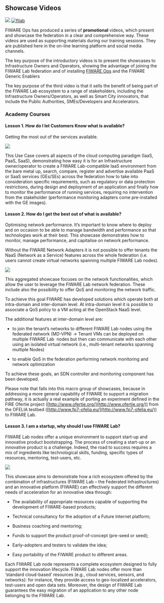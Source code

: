 <h2>Showcase Videos</h2>

[![](https://nexus.lab.fiware.org/repository/raw/public/badges/chapters/operations.svg)](https://www.fiware.org/)
[![filab](https://img.shields.io/badge/tag-filab-orange.svg?logo=stackoverflow)](http://stackoverflow.com/questions/tagged/filab)

FIWARE Ops has produced a series of **promotional** videos, which present and showcase the federation in a clear and comprehensive way. These videos are used as supporting materials during our training sessions. They are published here in the on-line learning platform and social media channels.


The key purpose of the introductory videos is to present the showcases to Infrastructure Owners and Operators, showing the advantage of joining the FIWARE Lab federation and of installing [FIWARE Ops](https://www.fi-xifi.eu/about-xifi/what-is-xifi.html) and the FIWARE Generic Enablers

The key purpose of the third video is that it sells the benefit of being part of the FIWARE Lab ecosystem to a range of stakeholders, including the Infrastructure Owners/Operators, as well as Smart City innovators, that include the Public Authorities, SMEs/Developers and Accelerators.

<h3>Academy Courses</h3>

<h4>Lesson 1. How do I let Customers Know what is available?</h4>

Getting the most out of the services available.

[![](http://img.youtube.com/vi/egbSeDHxKgw/0.jpg)](https://www.youtube.com/watch?v=egbSeDHxKgw "What is available?")

This Use Case covers all aspects of the cloud computing paradigm (IaaS, PaaS, SaaS), demonstrating how easy it is for an Infrastructure owner/operator to create a FIWARE Lab-compatible IaaS environment from the bare metal up, search, compare, register and advertise available PaaS or SaaS services (GEs/SEs) across the federation how to take into consideration specific requirements, such as regulatory or data protection restrictions, during design and deployment of an application and finally how to monitor the performance of running services, requiring no intervention from the stakeholder (performance monitoring adapters come pre-installed with the GE images).

<h4>Lesson 2. How do I get the best out of what is available?</h4>

Optimising network performance. It’s important to know where to deploy and on occasion to be able to manage bandwidth and performance so that technologies work at their best. This showcase demonstrates how to monitor, manage performance, and capitalise on network performance.

Without the FIWARE Network Adapters it is not possible to offer tenants the NaaS (Network as a Service) features across the whole federation (i.e. users cannot create virtual networks spanning multiple FIWARE Lab nodes).

[![](http://img.youtube.com/vi/iEtOtSHFsuM/0.jpg)](https://www.youtube.com/watch?v=iEtOtSHFsuM "Getting the most from FIWARE Lab")

This aggregated showcase focuses on the network functionalities, which allow the user to leverage the FIWARE Lab network federation. These include also the possibility to offer QoS and monitoring the network traffic.

To achieve this goal FIWARE has developed solutions which operate both at intra-domain and inter-domain level. At intra-domain level it is possible to associate a QoS policy to a VM acting at the OpenStack NaaS level.

The additional features at inter-domain level are:

*  to join the tenant’s networks to different FIWARE Lab nodes using the federated network (MD-VPN) -> Tenant VMs can be deployed on multiple FIWARE Lab  nodes but then can communicate with each other using an isolated virtual network (i.e., multi-tenant networks spanning multiple Nodes)

* to enable QoS in the federation performing network monitoring and network optimization

To achieve these goals, an SDN controller and monitoring component has been developed.

Please note that falls into this macro group of showcases, because in addressing a more general capability of FIWARE to support a migration pathway, it is actually a real example of porting an experiment defined in the FIRE Ofertie project ([http://www.ofertie.org/](http://www.ofertie.org/)) from the OFELIA testbed ([http://www.fp7-ofelia.eu/](http://www.fp7-ofelia.eu/)) to FIWARE Lab.



<h4>Lesson 3. I am a startup, why should I use FIWARE Lab?</h4>

FIWARE Lab nodes offer a unique environment to support start-up and innovative product bootstrapping. The process of creating a start-up or an innovative product is a challenge. Indeed, the road to success requires a mix of ingredients like technological skills, funding, specific types of resources, mentoring, test-users, etc.

[![](http://img.youtube.com/vi/LH7oaakpte4/0.jpg)](https://www.youtube.com/watch?v=LH7oaakpte4 "Why use FIWARE Lab?")

This showcase aims to demonstrate how a rich ecosystem offered by the combination of infrastructures (FIWARE Lab – the Federated Infrastructures) and an innovative platform (FIWARE) can effectively support the different needs of acceleration for an innovative idea through:

* The availability of appropriate resources capable of supporting the development of FIWARE-based products;

* Technical consultancy for the adoption of a Future Internet platform;

* Business coaching and mentoring;

* Funds to support the product proof-of-concept (pre-seed or seed);

* Early-adopters and testers to validate the idea;

* Easy portability of the FIWARE product to different areas.

Each FIWARE Lab node represents a complete ecosystem designed to fully support the innovation lifecycle. FIWARE Lab nodes offer more than ‘standard cloud-based’ resources (e.g., cloud services, sensors, and networks): for instance, they provide access to geo-localized accelerators, test-users and open data sets. Moreover, the design of FIWARE Lab guarantees the easy migration of an application to any other node belonging to the FIWARE Lab.





















</section>